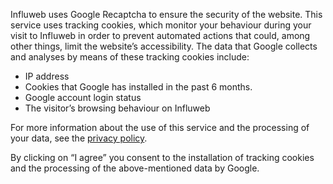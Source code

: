 Influweb uses Google Recaptcha to ensure the security of the website.
This service uses tracking cookies, which monitor your behaviour during your visit to Influweb in order to prevent automated actions that could, among other things, limit the website’s accessibility. The data that Google collects and analyses by means of these tracking cookies include:

* IP address
* Cookies that Google has installed in the past 6 months.
* Google account login status
* The visitor’s browsing behaviour on Influweb

For more information about the use of this service and the processing of your data, see the [privacy policy](https://influweb.org/privacy).

By clicking on “I agree” you consent to the installation of tracking cookies and the processing of the above-mentioned data by Google.
